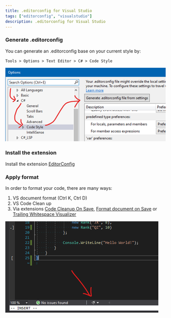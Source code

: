 ```yaml
---
title: .editorconfig for Visual Studio
tags: ["editorconfig", "visualstudio"]
description: .editorconfig for Visual Studio
---
```


### Generate .editorconfig

You can generate an .editorconfig base on your current style by:

```
Tools > Options > Text Editor > C# > Code Style
```

![visual studio editorconfig](\assets\img\posts\generate-editorconfig-vs.png)

### Install the extension

Install the extension [EditorConfig](https://marketplace.visualstudio.com/items?itemName=EditorConfigTeam.EditorConfig)

### Apply format

In order to format your code, there are many ways:

1. VS document format (Ctrl K, Ctrl D)
2. VS Code Clean up
3. Via extensions [Code Cleanup On Save](https://marketplace.visualstudio.com/items?itemName=MadsKristensen.CodeCleanupOnSave), [Format document on Save](https://marketplace.visualstudio.com/items?itemName=mynkow.FormatdocumentonSave) or [Trailing Whitespace Visualizer](https://marketplace.visualstudio.com/items?itemName=MadsKristensen.TrailingWhitespaceVisualizer)


![visual studio code cleanup](\assets\img\posts\vs-code-format.png)
